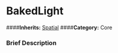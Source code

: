 #  BakedLight  
####**Inherits:** [Spatial](class_spatial)
####**Category:** Core

###  Brief Description  

